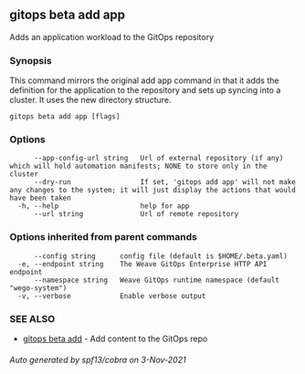 ## gitops beta add app

Adds an application workload to the GitOps repository

### Synopsis

This command mirrors the original add app command in 
	that it adds the definition for the application to the repository 
	and sets up syncing into a cluster. It uses the new directory
	structure.

```
gitops beta add app [flags]
```

### Options

```
      --app-config-url string   Url of external repository (if any) which will hold automation manifests; NONE to store only in the cluster
      --dry-run                 If set, 'gitops add app' will not make any changes to the system; it will just display the actions that would have been taken
  -h, --help                    help for app
      --url string              Url of remote repository
```

### Options inherited from parent commands

```
      --config string      config file (default is $HOME/.beta.yaml)
  -e, --endpoint string    The Weave GitOps Enterprise HTTP API endpoint
      --namespace string   Weave GitOps runtime namespace (default "wego-system")
  -v, --verbose            Enable verbose output
```

### SEE ALSO

* [gitops beta add](gitops_beta_add.md)	 - Add content to the GitOps repo

###### Auto generated by spf13/cobra on 3-Nov-2021
